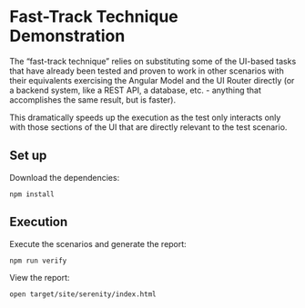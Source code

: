 # Fast-Track Technique Demonstration

The “fast-track technique” relies on substituting some of the UI-based tasks that have already been tested 
and proven to work in other scenarios with their equivalents exercising the Angular Model and the UI Router directly
(or a backend system, like a REST API, a database, etc. - anything that accomplishes the same result, but is faster). 

This dramatically speeds up the execution as the test only interacts only with those sections of the UI that are 
directly relevant to the test scenario.

## Set up

Download the dependencies:

```
npm install
```

## Execution

Execute the scenarios and generate the report:

```
npm run verify
```

View the report:

```
open target/site/serenity/index.html
```
